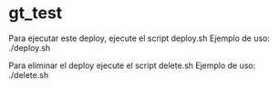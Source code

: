 # gt_test
Para ejecutar este deploy, ejecute el script deploy.sh 
Ejemplo de uso:
./deploy.sh

Para eliminar el deploy ejecute el script delete.sh
Ejemplo de uso:
./delete.sh
